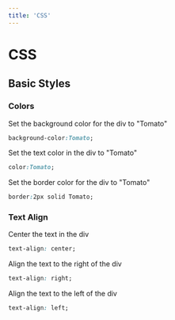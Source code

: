 ```yaml
---
title: 'CSS'
---
```


# CSS

## Basic Styles

### Colors

Set the background color for the div to "Tomato"
```CSS
background-color:Tomato;
```

Set the text color in the div to "Tomato"
```CSS
color:Tomato;
```

Set the border color for the div to "Tomato"
```CSS
border:2px solid Tomato;
```
### Text Align

Center the text in the div
```CSS
text-align: center;
```

Align the text to the right of the div
```CSS
text-align: right;
```

Align the text to the left of the div
```CSS
text-align: left;
```

